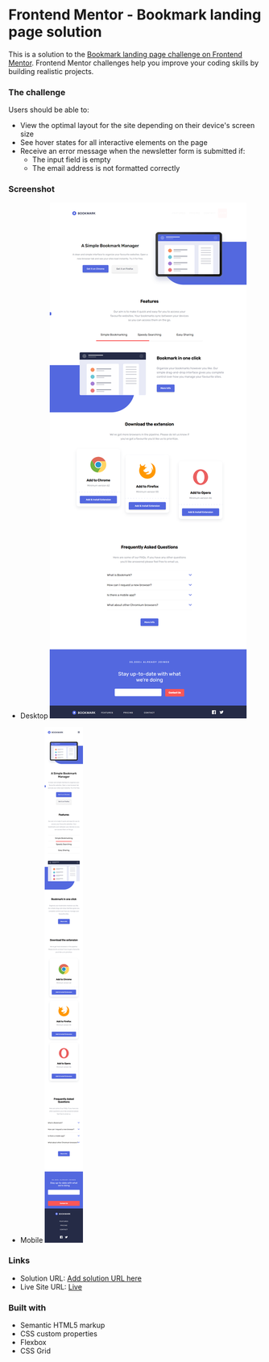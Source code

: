 # Frontend Mentor - Bookmark landing page solution

This is a solution to the [Bookmark landing page challenge on Frontend Mentor](https://www.frontendmentor.io/challenges/bookmark-landing-page-5d0b588a9edda32581d29158). Frontend Mentor challenges help you improve your coding skills by building realistic projects. 
### The challenge

Users should be able to:

- View the optimal layout for the site depending on their device's screen size
- See hover states for all interactive elements on the page
- Receive an error message when the newsletter form is submitted if:
  - The input field is empty
  - The email address is not formatted correctly

### Screenshot

- Desktop
![](ss/127.0.0.1_5500_1440x1024.png)

- Mobile
![](ss/127.0.0.1_5500_iPhone6_7_8.png)


### Links

- Solution URL: [Add solution URL here](https://your-solution-url.com)
- Live Site URL: [Live](https://steffanvii.github.io/BookmarkLandingPage-fem/)

### Built with

- Semantic HTML5 markup
- CSS custom properties
- Flexbox
- CSS Grid
